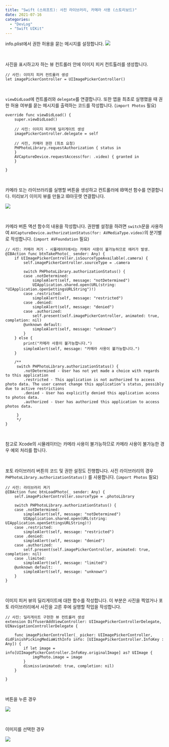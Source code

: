 ```yaml
---
title: "Swift (스위프트): 사진 라이브러리, 카메라 사용 (스토리보드)"
date: 2021-07-16
categories: 
  - "DevLog"
  - "Swift UIKit"
---
```


info.plist에서 권한 허용을 묻는 메시지를 설정합니다. ![](/assets/img/wp-content/uploads/2021/07/스크린샷-2021-07-16-오후-2.40.03.png)

 

사진을 표시하고자 하는 뷰 컨트롤러 안에 이미지 피커 컨트톨러를 생성합니다.

```
// 사진: 이미지 피커 컨트롤러 생성
let imagePickerController = UIImagePickerController()
```

 

`viewDidLoad`에 컨트롤러와 `delegate`를 연결합니다. 또한 앱을 최초로 실행했을 때 권한 허용 여부를 묻는 메시지를 출력하는 코드를 작성합니다. (`import Photos` 필요)

```
override func viewDidLoad() {
    super.viewDidLoad()
    
    // 사진: 이미지 피커에 딜리게이트 생성
    imagePickerController.delegate = self
    
    // 사진, 카메라 권한 (최초 요청)
    PHPhotoLibrary.requestAuthorization { status in
    }
    AVCaptureDevice.requestAccess(for: .video) { granted in
    }

}
```

 

카메라 또는 라이브러리를 실행할 버튼을 생성하고 컨트롤러에 IB액션 함수를 연결합니다. 미리보기 이미지 뷰를 만들고 IB아웃렛 연결합니다.

 ![](/assets/img/wp-content/uploads/2021/07/스크린샷-2021-07-16-오후-2.32.59.png)

 

카메라 버튼 액션 함수의 내용을 작성합니다. 권한별 설정을 하려면 `switch`문을 사용하여 `AVCaptureDevice.authorizationStatus(for: AVMediaType.video)`의 분기별로 작성합니다. (`import AVFoundation` 필요)

```
// 사진: 카메라 켜기 - 시뮬레이터에서는 카메라 사용이 불가능하므로 에러가 발생.
@IBAction func btnTakePhoto(_ sender: Any) {
    if UIImagePickerController.isSourceTypeAvailable(.camera) {
        self.imagePickerController.sourceType = .camera
        
        switch PHPhotoLibrary.authorizationStatus() {
        case .notDetermined:
            simpleAlert(self, message: "notDetermined")
            UIApplication.shared.open(URL(string: "UIApplication.openSettingsURLString")!)
        case .restricted:
            simpleAlert(self, message: "restricted")
        case .denied:
            simpleAlert(self, message: "denied")
        case .authorized:
            self.present(self.imagePickerController, animated: true, completion: nil)
        @unknown default:
            simpleAlert(self, message: "unknown")
        }
    } else {
        print("카메라 사용이 불가능합니다.")
        simpleAlert(self, message: "카메라 사용이 불가능합니다.")
    }
    
    /**
     switch PHPhotoLibrary.authorizationStatus() {
        .notDetermined - User has not yet made a choice with regards to this application
        .restricted - This application is not authorized to access photo data. The user cannot change this application’s status, possibly due to active restrictions
        .denied - User has explicitly denied this application access to photos data.
        .authorized - User has authorized this application to access photos data.

     }
     */
}

```

 

참고로 Xcode의 시뮬레이터는 카메라 사용이 불가능하므로 카메라 사용이 불가능한 경우 예외 처리를 합니다.

 

포토 라이브러리 버튼의 코드 및 권한 설정도 진행합니다. 사진 라이브러리의 경우 `PHPhotoLibrary.authorizationStatus()` 를 사용합니다. (`import Photos` 필요)

```
// 사진: 라이브러리 켜기
@IBAction func btnLoadPhoto(_ sender: Any) {
    self.imagePickerController.sourceType = .photoLibrary
    
    switch PHPhotoLibrary.authorizationStatus() {
    case .notDetermined:
        simpleAlert(self, message: "notDetermined")
        UIApplication.shared.open(URL(string: UIApplication.openSettingsURLString)!)
    case .restricted:
        simpleAlert(self, message: "restricted")
    case .denied:
        simpleAlert(self, message: "denied")
    case .authorized:
        self.present(self.imagePickerController, animated: true, completion: nil)
    case .limited:
        simpleAlert(self, message: "limited")
    @unknown default:
        simpleAlert(self, message: "unknown")
    }
}
```

 

이미지 피커 뷰의 딜리게이트에 대한 함수를 작성합니다. 이 부분은 사진을 찍었거나 포토 라이브러리에서 사진을 고른 후에 실행할 작업을 작성합니다.

```
// 사진: 딜리게이트 구현한 뷰 컨트롤러 생성
extension DiffuserAddViewController: UIImagePickerControllerDelegate, UINavigationControllerDelegate {
    
    func imagePickerController(_ picker: UIImagePickerController, didFinishPickingMediaWithInfo info: [UIImagePickerController.InfoKey : Any]) {
        if let image = info[UIImagePickerController.InfoKey.originalImage] as? UIImage {
            imgPhoto.image = image
        }
        dismiss(animated: true, completion: nil)
    }
    
}
```

 

버튼을 누른 경우

 ![](/assets/img/wp-content/uploads/2021/07/스크린샷-2021-07-16-오후-2.38.04.png)

 

이미지를 선택한 경우

 ![](/assets/img/wp-content/uploads/2021/07/스크린샷-2021-07-16-오후-2.38.51.png)
